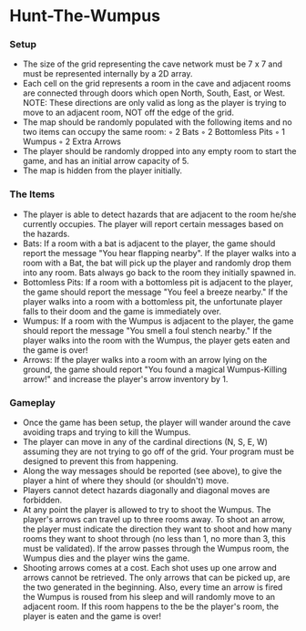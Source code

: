 # Hunt-The-Wumpus
### Setup
* The size of the grid representing the cave network must be 7 x 7 and must be represented internally by a
2D array.
* Each cell on the grid represents a room in the cave and adjacent rooms are connected through doors
which open North, South, East, or West. NOTE: These directions are only valid as long as the player is
trying to move to an adjacent room, NOT off the edge of the grid.
* The map should be randomly populated with the following items and no two items can occupy the same
room:
◦ 2 Bats
◦ 2 Bottomless Pits
◦ 1 Wumpus
◦ 2 Extra Arrows
* The player should be randomly dropped into any empty room to start the game, and has an initial arrow
capacity of 5.
* The map is hidden from the player initially.

### The Items
* The player is able to detect hazards that are adjacent to the room he/she currently occupies. The player
will report certain messages based on the hazards.
* Bats: If a room with a bat is adjacent to the player, the game should report the message "You hear
flapping nearby". If the player walks into a room with a Bat, the bat will pick up the player and
randomly drop them into any room. Bats always go back to the room they initially spawned in.
* Bottomless Pits: If a room with a bottomless pit is adjacent to the player, the game should report the
message "You feel a breeze nearby." If the player walks into a room with a bottomless pit, the
unfortunate player falls to their doom and the game is immediately over.
* Wumpus: If a room with the Wumpus is adjacent to the player, the game should report the message 
"You smell a foul stench nearby." If the player walks into the room with the Wumpus, the player gets
eaten and the game is over!
* Arrows: If the player walks into a room with an arrow lying on the ground, the game should report "You
found a magical Wumpus-Killing arrow!" and increase the player's arrow inventory by 1.


### Gameplay
* Once the game has been setup, the player will wander around the cave avoiding traps and trying to kill
the Wumpus.
* The player can move in any of the cardinal directions (N, S, E, W) assuming they are not trying to go off
of the grid. Your program must be designed to prevent this from happening.
* Along the way messages should be reported (see above), to give the player a hint of where they should
(or shouldn't) move.
* Players cannot detect hazards diagonally and diagonal moves are forbidden.
* At any point the player is allowed to try to shoot the Wumpus. The player's arrows can travel up to three
rooms away. To shoot an arrow, the player must indicate the direction they want to shoot and how many
rooms they want to shoot through (no less than 1, no more than 3, this must be validated). If the arrow
passes through the Wumpus room, the Wumpus dies and the player wins the game.
* Shooting arrows comes at a cost. Each shot uses up one arrow and arrows cannot be retrieved. The only
arrows that can be picked up, are the two generated in the beginning. Also, every time an arrow is fired
the Wumpus is roused from his sleep and will randomly move to an adjacent room. If this room happens
to the be the player's room, the player is eaten and the game is over!
